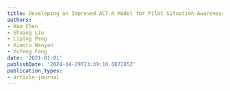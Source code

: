 ```yaml
---
title: Developing an Improved ACT-R Model for Pilot Situation Awareness Measurement
authors:
- Hao Chen
- Shuang Liu
- Liping Pang
- Xiaoru Wanyan
- Yufeng Fang
date: '2021-01-01'
publishDate: '2024-04-29T23:39:10.087285Z'
publication_types:
- article-journal
---
```

